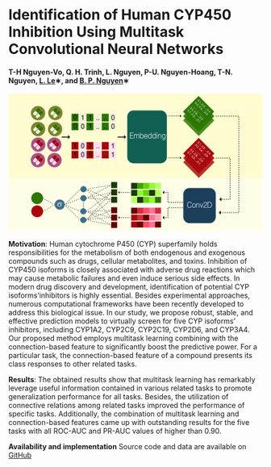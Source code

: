 # Identification of Human CYP450 Inhibition Using Multitask Convolutional Neural Networks

#### T-H Nguyen-Vo, Q. H. Trinh, L. Nguyen, P-U. Nguyen-Hoang, T-N. Nguyen, [L. Le](http://cbc.bio.hcmiu.edu.vn/)∗, and [B. P. Nguyen](https://homepages.ecs.vuw.ac.nz/~nguyenb5/about.html)∗


![alt text](https://github.com/mldlproject/2020-DILI-CNN-MFE/blob/master/FP2VEC_DILI-Graphical_abstract.jpg)

**Motivation**: Human cytochrome P450 (CYP) superfamily holds responsibilities for the metabolism
of both endogenous and exogenous compounds such as drugs, cellular metabolites, and toxins. Inhibition 
of CYP450 isoforms is closely associated with adverse drug reactions which may cause metabolic failures 
and even induce serious side effects. In modern drug discovery and development, identification of potential 
CYP isoforms’inhibitors is highly essential. Besides experimental approaches, numerous computational 
frameworks have been recently developed to address this biological issue. In our study, we propose robust, 
stable, and effective prediction models to virtually screen for five CYP isoforms’ inhibitors, including 
CYP1A2, CYP2C9, CYP2C19, CYP2D6, and CYP3A4. Our proposed method employs multitask learning combining with 
the connection-based feature to significantly boost the predictive power. For a particular task, the 
connection-based feature of a compound presents its class responses to other related tasks.

**Results**: The obtained results show that multitask learning has remarkably leverage useful information 
contained in various related tasks to promote generalization performance for all tasks. Besides, the 
utilization of connective relations among related tasks improved the performance of specific tasks. 
Additionally, the combination of multitask learning and connection-based features came up with outstanding 
results for the five tasks with all ROC-AUC and PR-AUC values of higher than 0.90.

**Availability and implementation** Source code and data are available on [GitHub](https://github.com/mldlproject/2020-CYP450-mCNN)

